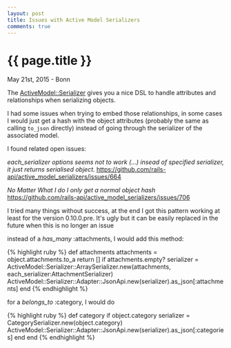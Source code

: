 ```yaml
---
layout: post
title: Issues with Active Model Serializers
comments: true
---
```


{{ page.title }}
================

<p class="meta">May 21st, 2015 - Bonn</p>

The <a href="https://github.com/rails-api/active_model_serializers">ActiveModel::Serializer</a> gives you a nice DSL to handle attributes and relationships when serializing objects.

I had some issues when trying to embed those relationships, in some cases I would just get a hash with the object attributes (probably the same as calling <code>to_json</code> directly) instead of going through the serializer of the associated model.

I found related open issues:

<em>each_serializer options seems not to work (...) insead of specified serializer, it just returns serialised object.</em>
<a href="https://github.com/rails-api/active_model_serializers/issues/664">https://github.com/rails-api/active_model_serializers/issues/664</a>

<em>No Matter What I do I only get a normal object hash</em>
<a href="https://github.com/rails-api/active_model_serializers/issues/706">https://github.com/rails-api/active_model_serializers/issues/706</a>

I tried many things without success, at the end I got this pattern working at least for the version 0.10.0.pre. It's ugly but it can be easily replaced in the future when this is no longer an issue

instead of a *has_many* :attachments, I would add this method:

{% highlight ruby %}
def attachments
  attachments = object.attachments.to_a
  return [] if attachments.empty?
  serializer = ActiveModel::Serializer::ArraySerializer.new(attachments, each_serializer:AttachmentSerializer)
  ActiveModel::Serializer::Adapter::JsonApi.new(serializer).as_json[:attachments]
end
{% endhighlight %}

for a *belongs_to* :category, I would do

{% highlight ruby %}
def category
  if object.category
    serializer = CategorySerializer.new(object.category)
    ActiveModel::Serializer::Adapter::JsonApi.new(serializer).as_json[:categories]
  end
end
{% endhighlight %}
